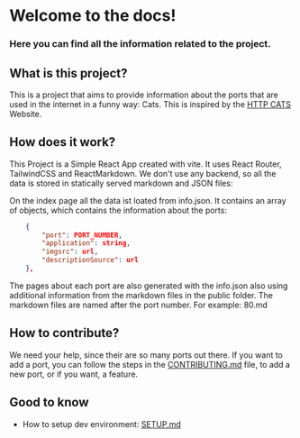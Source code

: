 # Welcome to the docs!

### Here you can find all the information related to the project.

## What is this project?

This is a project that aims to provide information about the ports that are used in the internet in a funny way: Cats. This is inspired by the [HTTP CATS](https://http.cat) Website.

## How does it work?

This Project is a Simple React App created with vite. It uses React Router, TailwindCSS and ReactMarkdown. We don't use any backend, so all the data is stored in statically served markdown and JSON files:

On the index page all the data ist loated from info.json. It contains an array of objects, which contains the information about the ports:

```JSON
    {
        "port": PORT_NUMBER,
        "application": string,
        "imgsrc": url,
        "descriptionSource": url
    },
```

The pages about each port are also generated with the info.json also using additional information from the markdown files in the public folder. The markdown files are named after the port number. For example: 80.md

## How to contribute?

We need your help, since their are so many ports out there. If you want to add a port, you can follow the steps in the [CONTRIBUTING.md](CONTRIBUTING.md) file, to add a new port, or if you want, a feature.

## Good to know

- How to setup dev environment: [SETUP.md](SETUP.md)
